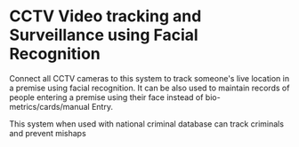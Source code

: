 # CCTV Video tracking and Surveillance using Facial Recognition
<p>Connect all CCTV cameras to this system to track someone's live location in a premise using facial recognition. It can be also used to maintain records of people entering a premise using their face instead of bio-metrics/cards/manual Entry. </p>
This system when used with national criminal database can track criminals and prevent mishaps 
